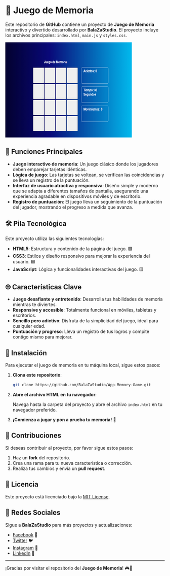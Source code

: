 # 🧠 Juego de Memoria

Este repositorio de **GitHub** contiene un proyecto de **Juego de Memoria** interactivo y divertido desarrollado por **BalaZaStudio**. El proyecto incluye los archivos principales: `index.html`, `main.js` y `styles.css`.

![Vista previa del juego de memoria](https://github.com/BalaZaStudio/Image-ScreenShot/raw/main/image-3.png)

## 🚀 Funciones Principales

- **Juego interactivo de memoria**: Un juego clásico donde los jugadores deben emparejar tarjetas idénticas.
- **Lógica de juego**: Las tarjetas se voltean, se verifican las coincidencias y se lleva un registro de la puntuación.
- **Interfaz de usuario atractiva y responsiva**: Diseño simple y moderno que se adapta a diferentes tamaños de pantalla, asegurando una experiencia agradable en dispositivos móviles y de escritorio.
- **Registro de puntuación**: El juego lleva un seguimiento de la puntuación del jugador, mostrando el progreso a medida que avanza.

## 🛠 Pila Tecnológica

Este proyecto utiliza las siguientes tecnologías:

- **HTML5**: Estructura y contenido de la página del juego. 🟩
- **CSS3**: Estilos y diseño responsivo para mejorar la experiencia del usuario. 🟦
- **JavaScript**: Lógica y funcionalidades interactivas del juego. 🟨

## 🌐 Características Clave

- **Juego desafiante y entretenido**: Desarrolla tus habilidades de memoria mientras te diviertes.
- **Responsive y accesible**: Totalmente funcional en móviles, tabletas y escritorios.
- **Sencillo pero adictivo**: Disfruta de la simplicidad del juego, ideal para cualquier edad.
- **Puntuación y progreso**: Lleva un registro de tus logros y compite contigo mismo para mejorar.

## 📲 Instalación

Para ejecutar el juego de memoria en tu máquina local, sigue estos pasos:

1. **Clona este repositorio**:

    ```bash
    git clone https://github.com/BalaZaStudio/App-Memory-Game.git
    ```

2. **Abre el archivo HTML en tu navegador**:

    Navega hasta la carpeta del proyecto y abre el archivo `index.html` en tu navegador preferido.

3. **¡Comienza a jugar y pon a prueba tu memoria!** 🧠

## 📝 Contribuciones

Si deseas contribuir al proyecto, por favor sigue estos pasos:

1. Haz un **fork** del repositorio.
2. Crea una rama para tu nueva característica o corrección.
3. Realiza tus cambios y envía un **pull request**.

## 📄 Licencia

Este proyecto está licenciado bajo la [MIT License](https://opensource.org/licenses/MIT).

## 📱 Redes Sociales

Sigue a **BalaZaStudio** para más proyectos y actualizaciones:

- [Facebook](https://facebook.com/BalaZaStudio) 📘
- [Twitter](https://twitter.com/BalaZaStudio) 🐦
- [Instagram](https://instagram.com/BalaZaStudio) 📸
- [LinkedIn](https://linkedin.com/in/BalaZaStudio) 💼

---

¡Gracias por visitar el repositorio del **Juego de Memoria**! 🎮🧠
